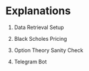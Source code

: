 # Explanations

1. Data Retrieval Setup

2. Black Scholes Pricing

3. Option Theory Sanity Check

4. Telegram Bot